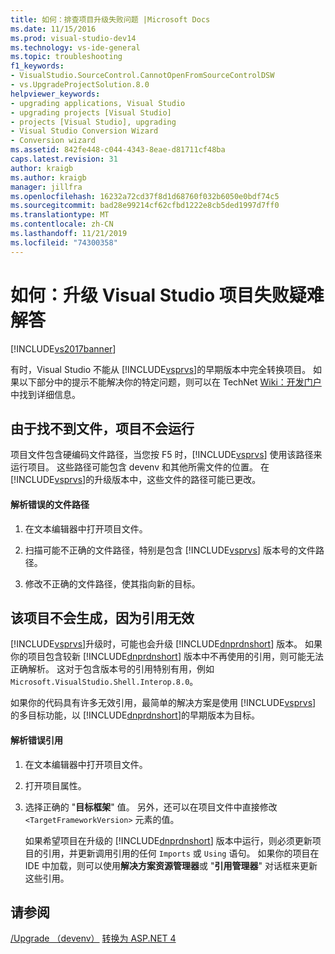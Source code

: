 ```yaml
---
title: 如何：排查项目升级失败问题 |Microsoft Docs
ms.date: 11/15/2016
ms.prod: visual-studio-dev14
ms.technology: vs-ide-general
ms.topic: troubleshooting
f1_keywords:
- VisualStudio.SourceControl.CannotOpenFromSourceControlDSW
- vs.UpgradeProjectSolution.8.0
helpviewer_keywords:
- upgrading applications, Visual Studio
- upgrading projects [Visual Studio]
- projects [Visual Studio], upgrading
- Visual Studio Conversion Wizard
- Conversion wizard
ms.assetid: 842fe448-c044-4343-8eae-d81711cf48ba
caps.latest.revision: 31
author: kraigb
ms.author: kraigb
manager: jillfra
ms.openlocfilehash: 16232a72cd37f8d1d68760f032b6050e0bdf74c5
ms.sourcegitcommit: bad28e99214cf62cfbd1222e8cb5ded1997d7ff0
ms.translationtype: MT
ms.contentlocale: zh-CN
ms.lasthandoff: 11/21/2019
ms.locfileid: "74300358"
---
```

# <a name="how-to-troubleshoot-unsuccessful-visual-studio-project-upgrades"></a>如何：升级 Visual Studio 项目失败疑难解答
[!INCLUDE[vs2017banner](../includes/vs2017banner.md)]

有时，Visual Studio 不能从 [!INCLUDE[vsprvs](../includes/vsprvs-md.md)]的早期版本中完全转换项目。 如果以下部分中的提示不能解决你的特定问题，则可以在 TechNet [Wiki：开发门户](https://go.microsoft.com/fwlink/?LinkId=254808)中找到详细信息。

## <a name="the-project-does-not-run-because-files-are-not-found"></a>由于找不到文件，项目不会运行
 项目文件包含硬编码文件路径，当您按 F5 时，[!INCLUDE[vsprvs](../includes/vsprvs-md.md)] 使用该路径来运行项目。 这些路径可能包含 devenv 和其他所需文件的位置。 在 [!INCLUDE[vsprvs](../includes/vsprvs-md.md)]的升级版本中，这些文件的路径可能已更改。

#### <a name="to-resolve-incorrect-file-paths"></a>解析错误的文件路径

1. 在文本编辑器中打开项目文件。

2. 扫描可能不正确的文件路径，特别是包含 [!INCLUDE[vsprvs](../includes/vsprvs-md.md)] 版本号的文件路径。

3. 修改不正确的文件路径，使其指向新的目标。

## <a name="the-project-does-not-build-because-references-are-not-valid"></a>该项目不会生成，因为引用无效
 [!INCLUDE[vsprvs](../includes/vsprvs-md.md)]升级时，可能也会升级 [!INCLUDE[dnprdnshort](../includes/dnprdnshort-md.md)] 版本。 如果你的项目包含较新 [!INCLUDE[dnprdnshort](../includes/dnprdnshort-md.md)] 版本中不再使用的引用，则可能无法正确解析。 这对于包含版本号的引用特别有用，例如 `Microsoft.VisualStudio.Shell.Interop.8.0`。

 如果你的代码具有许多无效引用，最简单的解决方案是使用 [!INCLUDE[vsprvs](../includes/vsprvs-md.md)] 的多目标功能，以 [!INCLUDE[dnprdnshort](../includes/dnprdnshort-md.md)]的早期版本为目标。

#### <a name="to-resolve-incorrect-references"></a>解析错误引用

1. 在文本编辑器中打开项目文件。

2. 打开项目属性。

3. 选择正确的 "**目标框架**" 值。 另外，还可以在项目文件中直接修改 `<TargetFrameworkVersion>` 元素的值。

   如果希望项目在升级的 [!INCLUDE[dnprdnshort](../includes/dnprdnshort-md.md)] 版本中运行，则必须更新项目的引用，并更新调用引用的任何 `Imports` 或 `Using` 语句。 如果你的项目在 IDE 中加载，则可以使用**解决方案资源管理器**或 "**引用管理器**" 对话框来更新这些引用。

## <a name="see-also"></a>请参阅
 [/Upgrade （devenv）](../ide/reference/upgrade-devenv-exe.md) [转换为 ASP.NET 4](https://msdn.microsoft.com/library/790147c6-36c1-41b5-a52d-30b9ccd2bd10)
